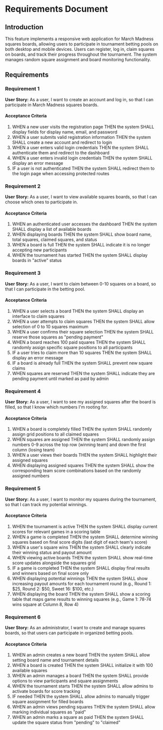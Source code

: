 # Requirements Document

## Introduction

This feature implements a responsive web application for March Madness squares boards, allowing users to participate in tournament betting pools on both desktop and mobile devices. Users can register, log in, claim squares on boards, and track their progress throughout the tournament. The system manages random square assignment and board monitoring functionality.

## Requirements

### Requirement 1

**User Story:** As a user, I want to create an account and log in, so that I can participate in March Madness squares boards.

#### Acceptance Criteria

1. WHEN a new user visits the registration page THEN the system SHALL display fields for display name, email, and password
2. WHEN a user submits valid registration information THEN the system SHALL create a new account and redirect to login
3. WHEN a user enters valid login credentials THEN the system SHALL authenticate them and redirect to the dashboard
4. WHEN a user enters invalid login credentials THEN the system SHALL display an error message
5. IF a user is not authenticated THEN the system SHALL redirect them to the login page when accessing protected routes

### Requirement 2

**User Story:** As a user, I want to view available squares boards, so that I can choose which ones to participate in.

#### Acceptance Criteria

1. WHEN an authenticated user accesses the dashboard THEN the system SHALL display a list of available boards
2. WHEN displaying boards THEN the system SHALL show board name, total squares, claimed squares, and status
3. WHEN a board is full THEN the system SHALL indicate it is no longer accepting new participants
4. WHEN the tournament has started THEN the system SHALL display boards in "active" status

### Requirement 3

**User Story:** As a user, I want to claim between 0-10 squares on a board, so that I can participate in the betting pool.

#### Acceptance Criteria

1. WHEN a user selects a board THEN the system SHALL display an interface to claim squares
2. WHEN a user attempts to claim squares THEN the system SHALL allow selection of 0 to 10 squares maximum
3. WHEN a user confirms their square selection THEN the system SHALL reserve those squares as "pending payment"
4. WHEN a board reaches 100 paid squares THEN the system SHALL randomly assign specific square positions to all participants
5. IF a user tries to claim more than 10 squares THEN the system SHALL display an error message
6. IF a board is already full THEN the system SHALL prevent new square claims
7. WHEN squares are reserved THEN the system SHALL indicate they are pending payment until marked as paid by admin

### Requirement 4

**User Story:** As a user, I want to see my assigned squares after the board is filled, so that I know which numbers I'm rooting for.

#### Acceptance Criteria

1. WHEN a board is completely filled THEN the system SHALL randomly assign grid positions to all claimed squares
2. WHEN squares are assigned THEN the system SHALL randomly assign numbers 0-9 across the top row (winning team) and down the first column (losing team)
3. WHEN a user views their boards THEN the system SHALL highlight their assigned squares
4. WHEN displaying assigned squares THEN the system SHALL show the corresponding team score combinations based on the randomly assigned numbers

### Requirement 5

**User Story:** As a user, I want to monitor my squares during the tournament, so that I can track my potential winnings.

#### Acceptance Criteria

1. WHEN the tournament is active THEN the system SHALL display current scores for relevant games in a scoring table
2. WHEN a game is completed THEN the system SHALL determine winning squares based on final score digits (last digit of each team's score)
3. WHEN a user's square wins THEN the system SHALL clearly indicate their winning status and payout amount
4. WHEN viewing active boards THEN the system SHALL show real-time score updates alongside the squares grid
5. IF a game is completed THEN the system SHALL display final results and winners based on final score only
6. WHEN displaying potential winnings THEN the system SHALL show increasing payout amounts for each tournament round (e.g., Round 1: $25, Round 2: $50, Sweet 16: $100, etc.)
7. WHEN displaying the board THEN the system SHALL show a scoring table that maps game results to winning squares (e.g., Game 1: 78-74 wins square at Column 8, Row 4)

### Requirement 6

**User Story:** As an administrator, I want to create and manage squares boards, so that users can participate in organized betting pools.

#### Acceptance Criteria

1. WHEN an admin creates a new board THEN the system SHALL allow setting board name and tournament details
2. WHEN a board is created THEN the system SHALL initialize it with 100 available squares
3. WHEN an admin manages a board THEN the system SHALL provide options to view participants and square assignments
4. WHEN the tournament starts THEN the system SHALL allow admins to activate boards for score tracking
5. IF needed THEN the system SHALL allow admins to manually trigger square assignment for filled boards
6. WHEN an admin views pending squares THEN the system SHALL allow marking individual squares as "paid"
7. WHEN an admin marks a square as paid THEN the system SHALL update the square status from "pending" to "claimed"